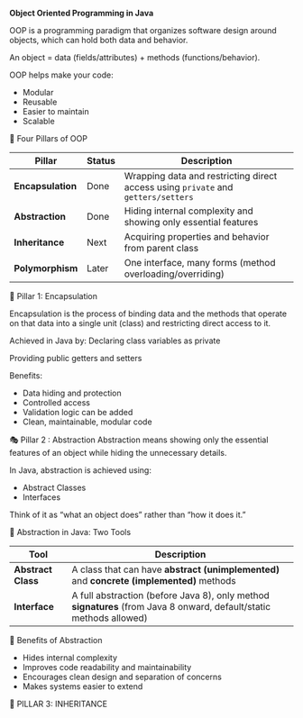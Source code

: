 **Object Oriented Programming in Java**

OOP is a programming paradigm that organizes software design around objects, which can hold both data and behavior.

An object = data (fields/attributes) + methods (functions/behavior).

OOP helps make your code:
- Modular
- Reusable
- Easier to maintain
- Scalable



🎯 Four Pillars of OOP 

| Pillar            | Status  | Description                                                                       |
| ----------------- | ------- | --------------------------------------------------------------------------------- |
| **Encapsulation** | Done  | Wrapping data and restricting direct access using `private` and `getters/setters` |
| **Abstraction**   | Done  | Hiding internal complexity and showing only essential features                    |
| **Inheritance**   | Next  | Acquiring properties and behavior from parent class                               |
| **Polymorphism**  | Later | One interface, many forms (method overloading/overriding)                         |

🔐 Pillar 1: Encapsulation

Encapsulation is the process of binding data and the methods that operate on that data into a single unit (class) and restricting direct access to it.

Achieved in Java by:
Declaring class variables as private

Providing public getters and setters

Benefits:
- Data hiding and protection
- Controlled access
- Validation logic can be added
- Clean, maintainable, modular code

🎭 Pillar 2 : Abstraction 
Abstraction means showing only the essential features of an object while hiding the unnecessary details.

In Java, abstraction is achieved using:

- Abstract Classes
- Interfaces

Think of it as “what an object does” rather than “how it does it.”

🧩 Abstraction in Java: Two Tools


| Tool               | Description                                                                                                         |
| ------------------ | ------------------------------------------------------------------------------------------------------------------- |
| **Abstract Class** | A class that can have **abstract (unimplemented)** and **concrete (implemented)** methods                           |
| **Interface**      | A full abstraction (before Java 8), only method **signatures** (from Java 8 onward, default/static methods allowed) |

📌 Benefits of Abstraction
- Hides internal complexity
- Improves code readability and maintainability
- Encourages clean design and separation of concerns
- Makes systems easier to extend

🧬 PILLAR 3: INHERITANCE
